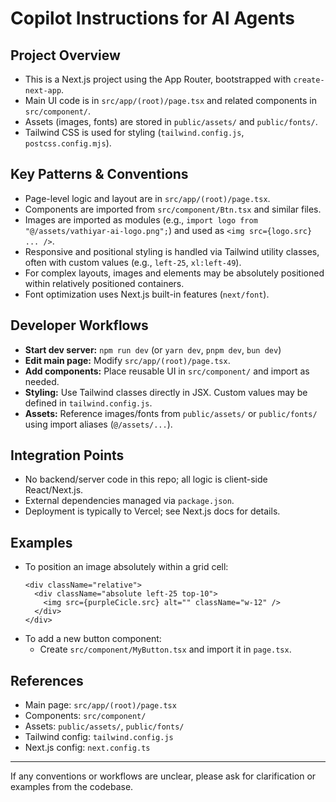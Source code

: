 # Copilot Instructions for AI Agents

## Project Overview
- This is a Next.js project using the App Router, bootstrapped with `create-next-app`.
- Main UI code is in `src/app/(root)/page.tsx` and related components in `src/component/`.
- Assets (images, fonts) are stored in `public/assets/` and `public/fonts/`.
- Tailwind CSS is used for styling (`tailwind.config.js`, `postcss.config.mjs`).

## Key Patterns & Conventions
- Page-level logic and layout are in `src/app/(root)/page.tsx`.
- Components are imported from `src/component/Btn.tsx` and similar files.
- Images are imported as modules (e.g., `import logo from "@/assets/vathiyar-ai-logo.png";`) and used as `<img src={logo.src} ... />`.
- Responsive and positional styling is handled via Tailwind utility classes, often with custom values (e.g., `left-25`, `xl:left-49`).
- For complex layouts, images and elements may be absolutely positioned within relatively positioned containers.
- Font optimization uses Next.js built-in features (`next/font`).

## Developer Workflows
- **Start dev server:** `npm run dev` (or `yarn dev`, `pnpm dev`, `bun dev`)
- **Edit main page:** Modify `src/app/(root)/page.tsx`.
- **Add components:** Place reusable UI in `src/component/` and import as needed.
- **Styling:** Use Tailwind classes directly in JSX. Custom values may be defined in `tailwind.config.js`.
- **Assets:** Reference images/fonts from `public/assets/` or `public/fonts/` using import aliases (`@/assets/...`).

## Integration Points
- No backend/server code in this repo; all logic is client-side React/Next.js.
- External dependencies managed via `package.json`.
- Deployment is typically to Vercel; see Next.js docs for details.

## Examples
- To position an image absolutely within a grid cell:
  ```tsx
  <div className="relative">
    <div className="absolute left-25 top-10">
      <img src={purpleCicle.src} alt="" className="w-12" />
    </div>
  </div>
  ```
- To add a new button component:
  - Create `src/component/MyButton.tsx` and import it in `page.tsx`.

## References
- Main page: `src/app/(root)/page.tsx`
- Components: `src/component/`
- Assets: `public/assets/`, `public/fonts/`
- Tailwind config: `tailwind.config.js`
- Next.js config: `next.config.ts`

---
If any conventions or workflows are unclear, please ask for clarification or examples from the codebase.
